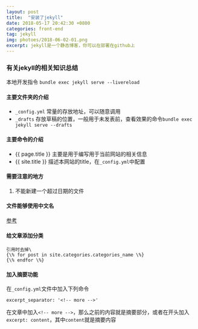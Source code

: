 ```yaml
---
layout: post
title:  "安装了jekyll"
date: 2018-05-17 20:42:30 +0800
categories: front-end
tag: jekyll
img: photoes/2018-06-02-01.png
excerpt: jekyll是一个静态博客，你可以在部署在github上
---
```


### 有关jekyll的相关知识总结
本地开发指令 `bundle exec jekyll serve --livereload`

#### 主要文件夹的介绍
* `_config.yml` 常量的存放地址，可以随意调用
* `_drafts` 存放草稿的位置，一般用于未发表前，查看效果的命令`bundle exec jekyll serve --drafts`

#### 主要命令的介绍
* \{\{ page.title \}\} 主要是用于编写用于当前网站的相关信息
* \{\{ site.title \}\} 描述本网站的title，在`_config.yml`中配置

#### 需要注意的地方
1. 不能新建一个超过日期的文件

#### 文件能够使用中文名
[参考](http://blog.tanpeng.net/2017/03/07/jekyll-luanma/)

#### 给文章添加分类
```
引用时去掉\
{\% for post in site.categories.categories_name \%}
{\% endfor \%}
```

#### 加入摘要功能
在`_config.yml`文件中加入下列命令
```
excerpt_separator: '<!-- more -->'
```
在文章中加入`<!-- more -->`，那么之前的内容就是摘要部分，或者在开头加入`excerpt: content`，其中`content`就是摘要内容